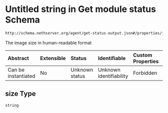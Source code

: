 # Untitled string in Get module status Schema

```txt
http://schema.nethserver.org/agent/get-status-output.json#/properties/images/items/properties/size
```

The image size in human-readable format

| Abstract            | Extensible | Status         | Identifiable            | Custom Properties | Additional Properties | Access Restrictions | Defined In                                                                      |
| :------------------ | :--------- | :------------- | :---------------------- | :---------------- | :-------------------- | :------------------ | :------------------------------------------------------------------------------ |
| Can be instantiated | No         | Unknown status | Unknown identifiability | Forbidden         | Allowed               | none                | [get-status-output.json\*](agent/get-status-output.json "open original schema") |

## size Type

`string`
